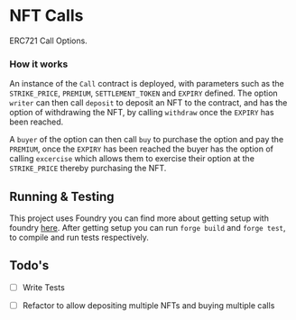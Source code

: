 
# NFT Calls

ERC721 Call Options. 

### How it works
An instance of the `Call` contract is deployed, with parameters
such as the `STRIKE_PRICE`, `PREMIUM`, `SETTLEMENT_TOKEN` and `EXPIRY` defined.
The option `writer` can then call `deposit` to deposit an NFT to the contract, and has the option of withdrawing the NFT, by calling `withdraw` once the `EXPIRY` has been reached.

A `buyer` of the option can then call `buy` to purchase the option and pay the `PREMIUM`, once the `EXPIRY` has been reached the buyer has the option of calling `excercise` which allows them to exercise their option at the `STRIKE_PRICE` thereby purchasing the NFT.


## Running & Testing

This project uses Foundry you can find more about getting setup with foundry
[here](https://github.com/gakonst/foundry). After getting setup you can run `forge build` and `forge test`, to compile and run tests respectively.


## Todo's

- [ ] Write Tests
- [ ] Refactor to allow depositing multiple NFTs and buying multiple calls
      
